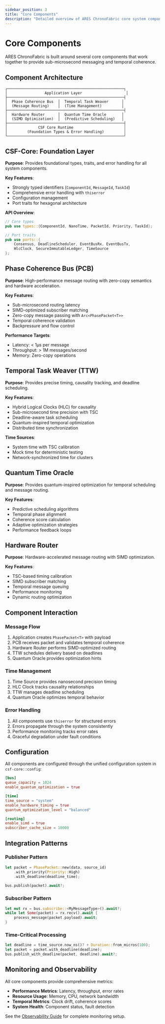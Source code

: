 ```yaml
---
sidebar_position: 3
title: "Core Components"
description: "Detailed overview of ARES ChronoFabric core system components"
---
```


# Core Components

ARES ChronoFabric is built around several core components that work together to provide sub-microsecond messaging and temporal coherence.

## Component Architecture

```
┌─────────────────────────────────────────────────────┐
│                 Application Layer                    │
├─────────────────────────────────────────────────────┤
│  Phase Coherence Bus  │  Temporal Task Weaver      │
│  (Message Routing)    │  (Time Management)         │
├─────────────────────────────────────────────────────┤
│  Hardware Router      │  Quantum Time Oracle       │
│  (SIMD Optimization)  │  (Predictive Scheduling)   │
├─────────────────────────────────────────────────────┤
│              CSF Core Runtime                       │
│         (Foundation Types & Error Handling)         │
└─────────────────────────────────────────────────────┘
```

## CSF-Core: Foundation Layer

**Purpose**: Provides foundational types, traits, and error handling for all system components.

**Key Features**:
- Strongly typed identifiers (`ComponentId`, `MessageId`, `TaskId`)
- Comprehensive error handling with `thiserror`
- Configuration management
- Port traits for hexagonal architecture

**API Overview**:
```rust
// Core types
pub use types::{ComponentId, NanoTime, PacketId, Priority, TaskId};

// Port traits
pub use ports::{
    Consensus, DeadlineScheduler, EventBusRx, EventBusTx, 
    HlcClock, SecureImmutableLedger, TimeSource
};
```

## Phase Coherence Bus (PCB)

**Purpose**: High-performance message routing with zero-copy semantics and hardware acceleration.

**Key Features**:
- Sub-microsecond routing latency
- SIMD-optimized subscriber matching
- Zero-copy message passing with `Arc<PhasePacket<T>>`
- Temporal coherence validation
- Backpressure and flow control

**Performance Targets**:
- Latency: < 1μs per message
- Throughput: > 1M messages/second
- Memory: Zero-copy operations

## Temporal Task Weaver (TTW)

**Purpose**: Provides precise timing, causality tracking, and deadline scheduling.

**Key Features**:
- Hybrid Logical Clocks (HLC) for causality
- Sub-microsecond time precision with TSC
- Deadline-aware task scheduling
- Quantum-inspired temporal optimization
- Distributed time synchronization

**Time Sources**:
- System time with TSC calibration
- Mock time for deterministic testing
- Network-synchronized time for clusters

## Quantum Time Oracle

**Purpose**: Provides quantum-inspired optimization for temporal scheduling and message routing.

**Key Features**:
- Predictive scheduling algorithms
- Temporal phase alignment
- Coherence score calculation
- Adaptive optimization strategies
- Performance feedback loops

## Hardware Router

**Purpose**: Hardware-accelerated message routing with SIMD optimization.

**Key Features**:
- TSC-based timing calibration
- SIMD subscriber matching
- Temporal message queuing
- Performance monitoring
- Dynamic routing optimization

## Component Interaction

### Message Flow
1. Application creates `PhasePacket<T>` with payload
2. PCB receives packet and validates temporal coherence
3. Hardware Router performs SIMD-optimized routing
4. TTW schedules delivery based on deadlines
5. Quantum Oracle provides optimization hints

### Time Management
1. Time Source provides nanosecond precision timing
2. HLC Clock tracks causality relationships
3. TTW manages deadline scheduling
4. Quantum Oracle optimizes temporal behavior

### Error Handling
1. All components use `thiserror` for structured errors
2. Errors propagate through the system consistently  
3. Performance monitoring tracks error rates
4. Graceful degradation under fault conditions

## Configuration

All components are configured through the unified configuration system in `csf-core::config`:

```toml
[bus]
queue_capacity = 1024
enable_quantum_optimization = true

[time]
time_source = "system"
enable_hardware_timing = true
quantum_optimization_level = "balanced"

[routing]
enable_simd = true
subscriber_cache_size = 10000
```

## Integration Patterns

### Publisher Pattern
```rust
let packet = PhasePacket::new(data, source_id)
    .with_priority(Priority::High)
    .with_deadline(deadline_time);
    
bus.publish(packet).await?;
```

### Subscriber Pattern  
```rust
let mut rx = bus.subscribe::<MyMessageType>().await?;
while let Some(packet) = rx.recv().await {
    process_message(packet.payload).await;
}
```

### Time-Critical Processing
```rust
let deadline = time_source.now_ns()? + Duration::from_micros(100);
let packet = packet.with_deadline(deadline);
bus.publish_with_deadline(packet, deadline).await?;
```

## Monitoring and Observability

All core components provide comprehensive metrics:

- **Performance Metrics**: Latency, throughput, error rates
- **Resource Usage**: Memory, CPU, network bandwidth  
- **Temporal Metrics**: Clock drift, coherence scores
- **System Health**: Component status, fault detection

See the [Observability Guide](../operations/observability.md) for complete monitoring setup.